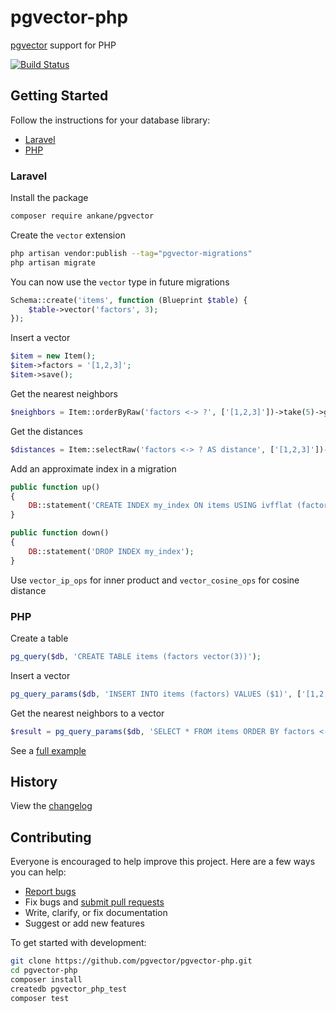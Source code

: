 # pgvector-php

[pgvector](https://github.com/pgvector/pgvector) support for PHP

[![Build Status](https://github.com/pgvector/pgvector-php/workflows/build/badge.svg?branch=master)](https://github.com/pgvector/pgvector-php/actions)

## Getting Started

Follow the instructions for your database library:

- [Laravel](#laravel)
- [PHP](#php)

### Laravel

Install the package

```sh
composer require ankane/pgvector
```

Create the `vector` extension

```sh
php artisan vendor:publish --tag="pgvector-migrations"
php artisan migrate
```

You can now use the `vector` type in future migrations

```php
Schema::create('items', function (Blueprint $table) {
    $table->vector('factors', 3);
});
```

Insert a vector

```php
$item = new Item();
$item->factors = '[1,2,3]';
$item->save();
```

Get the nearest neighbors

```php
$neighbors = Item::orderByRaw('factors <-> ?', ['[1,2,3]'])->take(5)->get();
```

Get the distances

```php
$distances = Item::selectRaw('factors <-> ? AS distance', ['[1,2,3]'])->pluck('distance');
```

Add an approximate index in a migration

```php
public function up()
{
    DB::statement('CREATE INDEX my_index ON items USING ivfflat (factors vector_l2_ops)');
}

public function down()
{
    DB::statement('DROP INDEX my_index');
}
```

Use `vector_ip_ops` for inner product and `vector_cosine_ops` for cosine distance

### PHP

Create a table

```php
pg_query($db, 'CREATE TABLE items (factors vector(3))');
```

Insert a vector

```php
pg_query_params($db, 'INSERT INTO items (factors) VALUES ($1)', ['[1,2,3]']);
```

Get the nearest neighbors to a vector

```php
$result = pg_query_params($db, 'SELECT * FROM items ORDER BY factors <-> $1 LIMIT 5', ['[1,2,3]']);
```

See a [full example](examples/pgsql.php)

## History

View the [changelog](https://github.com/pgvector/pgvector-php/blob/master/CHANGELOG.md)

## Contributing

Everyone is encouraged to help improve this project. Here are a few ways you can help:

- [Report bugs](https://github.com/pgvector/pgvector-php/issues)
- Fix bugs and [submit pull requests](https://github.com/pgvector/pgvector-php/pulls)
- Write, clarify, or fix documentation
- Suggest or add new features

To get started with development:

```sh
git clone https://github.com/pgvector/pgvector-php.git
cd pgvector-php
composer install
createdb pgvector_php_test
composer test
```
